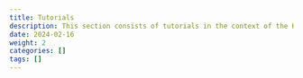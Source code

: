 ```yaml
---
title: Tutorials
description: This section consists of tutorials in the context of the Kubernetes plugin for Spin
date: 2024-02-16
weight: 2
categories: []
tags: []
---
```


